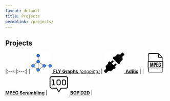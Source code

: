 ```yaml
---
layout: default
title: Projects
permalink: /projects/
---
```


Projects
--------

|:---:|:---:|
| [![FLY Graphs](/assets/images/graph_64.png) **FLY Graphs** *(ongoing)*](/projects/fly-graphs/ "FLY Graphs") | [![AdBis](/assets/images/plugs_64.png) **AdBis**](/projects/adbis/ "AdBis") |
| [![MPEG Scrambling](/assets/images/mpeg_64.png) **MPEG Scrambling**](/projects/mpeg-scrambling "MPEG Scrambling") | [![BGP D2D](/assets/images/score_64.png) **BGP D2D**](/projects/bgp-d2d "BGP D2D") |
